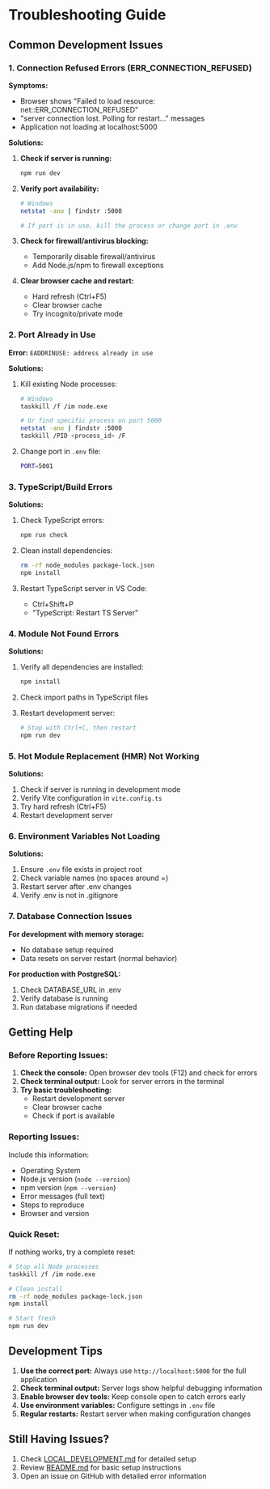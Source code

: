 # Troubleshooting Guide

## Common Development Issues

### 1. Connection Refused Errors (ERR_CONNECTION_REFUSED)

**Symptoms:**

- Browser shows "Failed to load resource: net::ERR_CONNECTION_REFUSED"
- "server connection lost. Polling for restart..." messages
- Application not loading at localhost:5000

**Solutions:**

1. **Check if server is running:**

   ```bash
   npm run dev
   ```

2. **Verify port availability:**

   ```bash
   # Windows
   netstat -ano | findstr :5000

   # If port is in use, kill the process or change port in .env
   ```

3. **Check for firewall/antivirus blocking:**

   - Temporarily disable firewall/antivirus
   - Add Node.js/npm to firewall exceptions

4. **Clear browser cache and restart:**
   - Hard refresh (Ctrl+F5)
   - Clear browser cache
   - Try incognito/private mode

### 2. Port Already in Use

**Error:** `EADDRINUSE: address already in use`

**Solutions:**

1. Kill existing Node processes:

   ```bash
   # Windows
   taskkill /f /im node.exe

   # Or find specific process on port 5000
   netstat -ano | findstr :5000
   taskkill /PID <process_id> /F
   ```

2. Change port in `.env` file:
   ```bash
   PORT=5001
   ```

### 3. TypeScript/Build Errors

**Solutions:**

1. Check TypeScript errors:

   ```bash
   npm run check
   ```

2. Clean install dependencies:

   ```bash
   rm -rf node_modules package-lock.json
   npm install
   ```

3. Restart TypeScript server in VS Code:
   - Ctrl+Shift+P
   - "TypeScript: Restart TS Server"

### 4. Module Not Found Errors

**Solutions:**

1. Verify all dependencies are installed:

   ```bash
   npm install
   ```

2. Check import paths in TypeScript files
3. Restart development server:
   ```bash
   # Stop with Ctrl+C, then restart
   npm run dev
   ```

### 5. Hot Module Replacement (HMR) Not Working

**Solutions:**

1. Check if server is running in development mode
2. Verify Vite configuration in `vite.config.ts`
3. Try hard refresh (Ctrl+F5)
4. Restart development server

### 6. Environment Variables Not Loading

**Solutions:**

1. Ensure `.env` file exists in project root
2. Check variable names (no spaces around =)
3. Restart server after .env changes
4. Verify .env is not in .gitignore

### 7. Database Connection Issues

**For development with memory storage:**

- No database setup required
- Data resets on server restart (normal behavior)

**For production with PostgreSQL:**

1. Check DATABASE_URL in .env
2. Verify database is running
3. Run database migrations if needed

## Getting Help

### Before Reporting Issues:

1. **Check the console:** Open browser dev tools (F12) and check for errors
2. **Check terminal output:** Look for server errors in the terminal
3. **Try basic troubleshooting:**
   - Restart development server
   - Clear browser cache
   - Check if port is available

### Reporting Issues:

Include this information:

- Operating System
- Node.js version (`node --version`)
- npm version (`npm --version`)
- Error messages (full text)
- Steps to reproduce
- Browser and version

### Quick Reset:

If nothing works, try a complete reset:

```bash
# Stop all Node processes
taskkill /f /im node.exe

# Clean install
rm -rf node_modules package-lock.json
npm install

# Start fresh
npm run dev
```

## Development Tips

1. **Use the correct port:** Always use `http://localhost:5000` for the full application
2. **Check terminal output:** Server logs show helpful debugging information
3. **Enable browser dev tools:** Keep console open to catch errors early
4. **Use environment variables:** Configure settings in `.env` file
5. **Regular restarts:** Restart server when making configuration changes

## Still Having Issues?

1. Check [LOCAL_DEVELOPMENT.md](LOCAL_DEVELOPMENT.md) for detailed setup
2. Review [README.md](README.md) for basic setup instructions
3. Open an issue on GitHub with detailed error information
